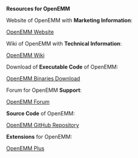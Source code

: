 **Resources for OpenEMM**

Website of OpenEMM with **Marketing Information**:

[OpenEMM Website](https://www.agnitas.de/en/e-marketing_manager/email-marketing-software-variants/openemm/)

Wiki of OpenEMM with **Technical Information**:

[OpenEMM Wiki](https://wiki.openemm.org)

Download of **Executable Code** of OpenEMM:

[OpenEMM Binaries Download](https://www.agnitas.de/en/download/openemm-binaries/)

Forum for OpenEMM **Support**:

[OpenEMM Forum](https://forum.openemm.org)

**Source Code** of OpenEMM:

[OpenEMM GitHub Repository](https://github.com/agnitas-org/openemm)

**Extensions** for OpenEMM:

[OpenEMM Plus](https://www.agnitas.de/en/openemm-plus/)




